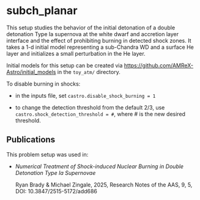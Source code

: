 # subch_planar

This setup studies the behavior of the initial detonation of a double
detonation Type Ia supernova at the white dwarf and accretion layer
interface and the effect of prohibiting burning in detected shock
zones. It takes a 1-d initial model representing a sub-Chandra WD and
a surface He layer and initializes a small perturbation in the He
layer.

Initial models for this setup can be created via
https://github.com/AMReX-Astro/initial_models in the `toy_atm/` directory.

To disable burning in shocks:

* in the inputs file, set `castro.disable_shock_burning = 1`

* to change the detection threshold from the default 2/3, use
  `castro.shock_detection_threshold = #`, where # is the new
  desired threshold.


## Publications

This problem setup was used in:

* *Numerical Treatment of Shock-induced Nuclear Burning in Double
  Detonation Type Ia Supernovae*

  Ryan Brady & Michael Zingale, 2025, Research Notes of the AAS, 9, 5,
  DOI: 10.3847/2515-5172/add686
